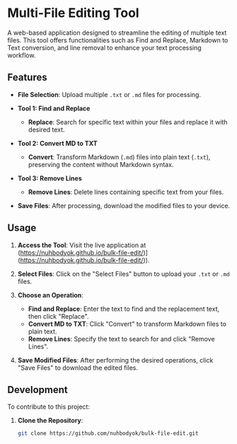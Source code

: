 # Multi-File Editing Tool

A web-based application designed to streamline the editing of multiple text files. This tool offers functionalities such as Find and Replace, Markdown to Text conversion, and line removal to enhance your text processing workflow.

## Features

- **File Selection**: Upload multiple `.txt` or `.md` files for processing.

- **Tool 1: Find and Replace**
  - **Replace**: Search for specific text within your files and replace it with desired text.

- **Tool 2: Convert MD to TXT**
  - **Convert**: Transform Markdown (`.md`) files into plain text (`.txt`), preserving the content without Markdown syntax.

- **Tool 3: Remove Lines**
  - **Remove Lines**: Delete lines containing specific text from your files.

- **Save Files**: After processing, download the modified files to your device.

## Usage

1. **Access the Tool**: Visit the live application at (https://nuhbodyok.github.io/bulk-file-edit/)](https://nuhbodyok.github.io/bulk-file-edit/)).

2. **Select Files**: Click on the "Select Files" button to upload your `.txt` or `.md` files.

3. **Choose an Operation**:
   - **Find and Replace**: Enter the text to find and the replacement text, then click "Replace".
   - **Convert MD to TXT**: Click "Convert" to transform Markdown files to plain text.
   - **Remove Lines**: Specify the text to search for and click "Remove Lines".

4. **Save Modified Files**: After performing the desired operations, click "Save Files" to download the edited files.

## Development

To contribute to this project:

1. **Clone the Repository**:

   ```bash
   git clone https://github.com/nuhbodyok/bulk-file-edit.git
